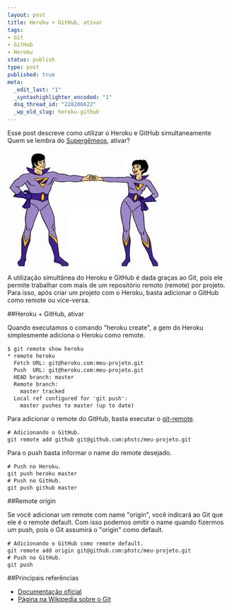 ```yaml
--- 
layout: post
title: Heroku + GitHub, ativar
tags: 
- Git
- GitHub
- Heroku
status: publish
type: post
published: true
meta: 
  _edit_last: "1"
  _syntaxhighlighter_encoded: "1"
  dsq_thread_id: "228206622"
  _wp_old_slug: heroku-github
---
```

Esse post descreve como utilizar o Heroku e GitHub simultaneamente Quem se lembra do [Supergêmeos](http://pt.wikipedia.org/wiki/Superg%C3%AAmeos), ativar?
<!--more-->



![](/images/posts/img_wonder_twins.jpg)

A utilização simultânea do Heroku e GitHub é dada graças ao Git, pois ele permite trabalhar com mais de um repositório remoto (remote) por projeto. Para isso, após criar um projeto com o Heroku, basta adicionar o GitHub como remote ou vice-versa. 

##Heroku + GitHub, ativar

Quando executamos o comando "heroku create", a gem do Heroku simplesmente adiciona o Heroku como remote.

    $ git remote show heroku
    * remote heroku
      Fetch URL: git@heroku.com:meu-projeto.git
      Push  URL: git@heroku.com:meu-projeto.git
      HEAD branch: master
      Remote branch:
        master tracked
      Local ref configured for 'git push':
        master pushes to master (up to date)

Para adicionar o remote do GitHub, basta executar o [git-remote](http://www.kernel.org/pub/software/scm/git/docs/git-remote.html). 

    # Adicionando o GitHub.
    git remote add github git@github.com:phstc/meu-projeto.git

Para o push basta informar o name do remote desejado.

    # Push no Heroku.
    git push heroku master
    # Push no GitHub.
    git push github master

##Remote origin

Se você adicionar um remote com name "origin", você indicará ao Git que ele é o remote default. Com isso podemos omitir o name quando fizermos um push, pois o Git assumirá o "origin" como default.

    # Adicionando o GitHub como remote default.
    git remote add origin git@github.com:phstc/meu-projeto.git
    # Push no GitHub.
    git push

##Principais referências

* [Documentação oficial](http://www.kernel.org/pub/software/scm/git/docs/)
* [Página na Wikipedia sobre o Git](http://pt.wikipedia.org/wiki/Git)
